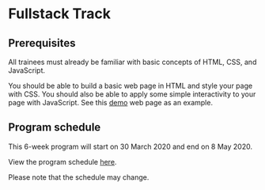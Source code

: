 # Fullstack Track

## Prerequisites

All trainees must already be familiar with basic concepts of HTML, CSS, and JavaScript. 

You should be able to build a basic web page in HTML and style your page with CSS. You should also be able to apply some simple interactivity to your page with JavaScript. See this [demo](https://developer-program.github.io/simple-web-page/) web page as an example. 

## Program schedule 

This 6-week program will start on 30 March 2020 and end on 8 May 2020.

View the program schedule [here](https://github.com/developer-program/fullstack-track/projects/1). 

Please note that the schedule may change.


